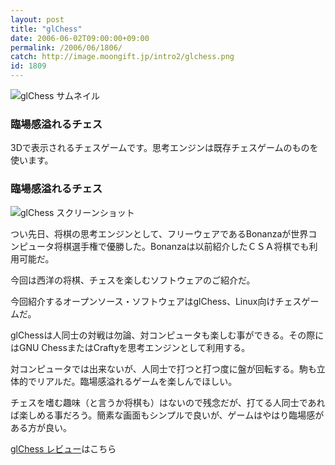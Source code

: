 ```yaml
---
layout: post
title: "glChess"
date: 2006-06-02T09:00:00+09:00
permalink: /2006/06/1806/
catch: http://image.moongift.jp/intro2/glchess.png
id: 1809
---
```

 ![glChess サムネイル](http://image.moongift.jp/intro2/glchess.t.png "glChess サムネイル")
  

### 臨場感溢れるチェス
  
3Dで表示されるチェスゲームです。思考エンジンは既存チェスゲームのものを使います。  
<!--more-->  

### 臨場感溢れるチェス
  

![glChess スクリーンショット](http://image.moongift.jp/intro2/glchess.png "glChess スクリーンショット")

  

つい先日、将棋の思考エンジンとして、フリーウェアであるBonanzaが世界コンピュータ将棋選手権で優勝した。Bonanzaは以前紹介したＣＳＡ将棋でも利用可能だ。

  

今回は西洋の将棋、チェスを楽しむソフトウェアのご紹介だ。

  

今回紹介するオープンソース・ソフトウェアはglChess、Linux向けチェスゲームだ。

  

glChessは人同士の対戦は勿論、対コンピュータも楽しむ事ができる。その際にはGNU ChessまたはCraftyを思考エンジンとして利用する。

  

対コンピュータでは出来ないが、人同士で打つと打つ度に盤が回転する。駒も立体的でリアルだ。臨場感溢れるゲームを楽しんでほしい。

  

チェスを嗜む趣味（と言うか将棋も）はないので残念だが、打てる人同士であれば楽しめる事だろう。簡素な画面もシンプルで良いが、ゲームはやはり臨場感がある方が良い。

  

[glChess レビュー](http://oss.moongift.jp/review/i-1812.html)はこちら

